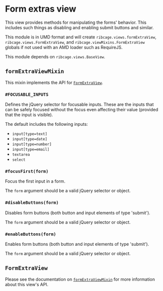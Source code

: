 # Form extras view <a name="form-extras-view"></a>

This view provides methods for manipulating the forms' behavior. This includes
such things as disabling and enabling submit buttons and similar.

This module is in UMD format and will create `ribcage.views.formExtraView`,
`ribcage.views.FormExtraView`, and `ribcage.viewMixins.FormExtraView` globals
if not used with an AMD loader such as RequireJS.

This module depends on `ribcage.views.BaseView`.

## `formExtraViewMixin` <a name="formextraviewmixin"></a>

This mixin implements the API for [`FormExtraView`](#formextraview).

### `#FOCUSABLE_INPUTS` <a name="focusable_inputs"></a>

Defines the jQuery selector for focusable inputs. These are the inputs that can
be safely focused without the focus even affecting their value (provided that
the input is visible).

The default includes the following inputs:

 + `input[type=text]`
 + `input[type=date]`
 + `input[type=number]`
 + `input[type=email]`
 + `textarea`
 + `select`


### `#focusFirst(form)` <a name="focusfirst-form"></a>

Focus the first input in a form.

The `form` argument should be a valid jQuery selector or object.

### `#disableButtons(form)` <a name="disablebuttons-form"></a>

Disables form buttons (both button and input elements of type 'submit').

The `form` argument should be a valid jQuery selector or object.

### `#enableButtons(form)` <a name="enablebuttons-form"></a>

Enables form buttons (both button and input elements of type 'submit').

The `form` argument should be a valid jQuery selector or object.

## `FormExtraView` <a name="formextraview"></a>

Please see the documentation on [`formExtraViewMixin`](#formextraviewmixin) for
more information about this view's API.
